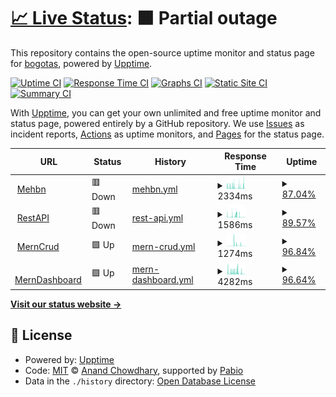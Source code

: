 # [📈 Live Status](https://bogotas.github.io/upptime): <!--live status--> **🟧 Partial outage**

This repository contains the open-source uptime monitor and status page for [bogotas](https://bogotas.github.io/upptime), powered by [Upptime](https://github.com/upptime/upptime).

[![Uptime CI](https://github.com/bogotas/upptime/workflows/Uptime%20CI/badge.svg)](https://github.com/bogotas/upptime/actions?query=workflow%3A%22Uptime+CI%22)
[![Response Time CI](https://github.com/bogotas/upptime/workflows/Response%20Time%20CI/badge.svg)](https://github.com/bogotas/upptime/actions?query=workflow%3A%22Response+Time+CI%22)
[![Graphs CI](https://github.com/bogotas/upptime/workflows/Graphs%20CI/badge.svg)](https://github.com/bogotas/upptime/actions?query=workflow%3A%22Graphs+CI%22)
[![Static Site CI](https://github.com/bogotas/upptime/workflows/Static%20Site%20CI/badge.svg)](https://github.com/bogotas/upptime/actions?query=workflow%3A%22Static+Site+CI%22)
[![Summary CI](https://github.com/bogotas/upptime/workflows/Summary%20CI/badge.svg)](https://github.com/bogotas/upptime/actions?query=workflow%3A%22Summary+CI%22)

With [Upptime](https://upptime.js.org), you can get your own unlimited and free uptime monitor and status page, powered entirely by a GitHub repository. We use [Issues](https://github.com/bogotas/upptime/issues) as incident reports, [Actions](https://github.com/bogotas/upptime/actions) as uptime monitors, and [Pages](https://bogotas.github.io/upptime) for the status page.

<!--start: status pages-->
<!-- This summary is generated by Upptime (https://github.com/upptime/upptime) -->
<!-- Do not edit this manually, your changes will be overwritten -->
<!-- prettier-ignore -->
| URL | Status | History | Response Time | Uptime |
| --- | ------ | ------- | ------------- | ------ |
| <img alt="" src="https://icons.duckduckgo.com/ip3/atugatran-mehbn.onrender.com.ico" height="13"> [Mehbn](https://atugatran-mehbn.onrender.com/db-status) | 🟥 Down | [mehbn.yml](https://github.com/atul22g-dev/upptime/commits/HEAD/history/mehbn.yml) | <details><summary><img alt="Response time graph" src="./graphs/mehbn/response-time-week.png" height="20"> 2334ms</summary><br><a href="https://atul22g8570.github.io/upptime/history/mehbn"><img alt="Response time 2450" src="https://img.shields.io/endpoint?url=https%3A%2F%2Fraw.githubusercontent.com%2Fatul22g-dev%2Fupptime%2FHEAD%2Fapi%2Fmehbn%2Fresponse-time.json"></a><br><a href="https://atul22g8570.github.io/upptime/history/mehbn"><img alt="24-hour response time 1080" src="https://img.shields.io/endpoint?url=https%3A%2F%2Fraw.githubusercontent.com%2Fatul22g-dev%2Fupptime%2FHEAD%2Fapi%2Fmehbn%2Fresponse-time-day.json"></a><br><a href="https://atul22g8570.github.io/upptime/history/mehbn"><img alt="7-day response time 2334" src="https://img.shields.io/endpoint?url=https%3A%2F%2Fraw.githubusercontent.com%2Fatul22g-dev%2Fupptime%2FHEAD%2Fapi%2Fmehbn%2Fresponse-time-week.json"></a><br><a href="https://atul22g8570.github.io/upptime/history/mehbn"><img alt="30-day response time 2450" src="https://img.shields.io/endpoint?url=https%3A%2F%2Fraw.githubusercontent.com%2Fatul22g-dev%2Fupptime%2FHEAD%2Fapi%2Fmehbn%2Fresponse-time-month.json"></a><br><a href="https://atul22g8570.github.io/upptime/history/mehbn"><img alt="1-year response time 2450" src="https://img.shields.io/endpoint?url=https%3A%2F%2Fraw.githubusercontent.com%2Fatul22g-dev%2Fupptime%2FHEAD%2Fapi%2Fmehbn%2Fresponse-time-year.json"></a></details> | <details><summary><a href="https://atul22g8570.github.io/upptime/history/mehbn">87.04%</a></summary><a href="https://atul22g8570.github.io/upptime/history/mehbn"><img alt="All-time uptime 48.93%" src="https://img.shields.io/endpoint?url=https%3A%2F%2Fraw.githubusercontent.com%2Fatul22g-dev%2Fupptime%2FHEAD%2Fapi%2Fmehbn%2Fuptime.json"></a><br><a href="https://atul22g8570.github.io/upptime/history/mehbn"><img alt="24-hour uptime 86.20%" src="https://img.shields.io/endpoint?url=https%3A%2F%2Fraw.githubusercontent.com%2Fatul22g-dev%2Fupptime%2FHEAD%2Fapi%2Fmehbn%2Fuptime-day.json"></a><br><a href="https://atul22g8570.github.io/upptime/history/mehbn"><img alt="7-day uptime 87.04%" src="https://img.shields.io/endpoint?url=https%3A%2F%2Fraw.githubusercontent.com%2Fatul22g-dev%2Fupptime%2FHEAD%2Fapi%2Fmehbn%2Fuptime-week.json"></a><br><a href="https://atul22g8570.github.io/upptime/history/mehbn"><img alt="30-day uptime 48.93%" src="https://img.shields.io/endpoint?url=https%3A%2F%2Fraw.githubusercontent.com%2Fatul22g-dev%2Fupptime%2FHEAD%2Fapi%2Fmehbn%2Fuptime-month.json"></a><br><a href="https://atul22g8570.github.io/upptime/history/mehbn"><img alt="1-year uptime 48.93%" src="https://img.shields.io/endpoint?url=https%3A%2F%2Fraw.githubusercontent.com%2Fatul22g-dev%2Fupptime%2FHEAD%2Fapi%2Fmehbn%2Fuptime-year.json"></a></details>
| <img alt="" src="https://icons.duckduckgo.com/ip3/mern-crud-ki1x.onrender.com.ico" height="13"> [RestAPI](https://mern-crud-ki1x.onrender.com/db-status) | 🟥 Down | [rest-api.yml](https://github.com/atul22g-dev/upptime/commits/HEAD/history/rest-api.yml) | <details><summary><img alt="Response time graph" src="./graphs/rest-api/response-time-week.png" height="20"> 1586ms</summary><br><a href="https://atul22g8570.github.io/upptime/history/rest-api"><img alt="Response time 1830" src="https://img.shields.io/endpoint?url=https%3A%2F%2Fraw.githubusercontent.com%2Fatul22g-dev%2Fupptime%2FHEAD%2Fapi%2Frest-api%2Fresponse-time.json"></a><br><a href="https://atul22g8570.github.io/upptime/history/rest-api"><img alt="24-hour response time 1974" src="https://img.shields.io/endpoint?url=https%3A%2F%2Fraw.githubusercontent.com%2Fatul22g-dev%2Fupptime%2FHEAD%2Fapi%2Frest-api%2Fresponse-time-day.json"></a><br><a href="https://atul22g8570.github.io/upptime/history/rest-api"><img alt="7-day response time 1586" src="https://img.shields.io/endpoint?url=https%3A%2F%2Fraw.githubusercontent.com%2Fatul22g-dev%2Fupptime%2FHEAD%2Fapi%2Frest-api%2Fresponse-time-week.json"></a><br><a href="https://atul22g8570.github.io/upptime/history/rest-api"><img alt="30-day response time 1830" src="https://img.shields.io/endpoint?url=https%3A%2F%2Fraw.githubusercontent.com%2Fatul22g-dev%2Fupptime%2FHEAD%2Fapi%2Frest-api%2Fresponse-time-month.json"></a><br><a href="https://atul22g8570.github.io/upptime/history/rest-api"><img alt="1-year response time 1830" src="https://img.shields.io/endpoint?url=https%3A%2F%2Fraw.githubusercontent.com%2Fatul22g-dev%2Fupptime%2FHEAD%2Fapi%2Frest-api%2Fresponse-time-year.json"></a></details> | <details><summary><a href="https://atul22g8570.github.io/upptime/history/rest-api">89.57%</a></summary><a href="https://atul22g8570.github.io/upptime/history/rest-api"><img alt="All-time uptime 55.08%" src="https://img.shields.io/endpoint?url=https%3A%2F%2Fraw.githubusercontent.com%2Fatul22g-dev%2Fupptime%2FHEAD%2Fapi%2Frest-api%2Fuptime.json"></a><br><a href="https://atul22g8570.github.io/upptime/history/rest-api"><img alt="24-hour uptime 93.59%" src="https://img.shields.io/endpoint?url=https%3A%2F%2Fraw.githubusercontent.com%2Fatul22g-dev%2Fupptime%2FHEAD%2Fapi%2Frest-api%2Fuptime-day.json"></a><br><a href="https://atul22g8570.github.io/upptime/history/rest-api"><img alt="7-day uptime 89.57%" src="https://img.shields.io/endpoint?url=https%3A%2F%2Fraw.githubusercontent.com%2Fatul22g-dev%2Fupptime%2FHEAD%2Fapi%2Frest-api%2Fuptime-week.json"></a><br><a href="https://atul22g8570.github.io/upptime/history/rest-api"><img alt="30-day uptime 55.08%" src="https://img.shields.io/endpoint?url=https%3A%2F%2Fraw.githubusercontent.com%2Fatul22g-dev%2Fupptime%2FHEAD%2Fapi%2Frest-api%2Fuptime-month.json"></a><br><a href="https://atul22g8570.github.io/upptime/history/rest-api"><img alt="1-year uptime 55.08%" src="https://img.shields.io/endpoint?url=https%3A%2F%2Fraw.githubusercontent.com%2Fatul22g-dev%2Fupptime%2FHEAD%2Fapi%2Frest-api%2Fuptime-year.json"></a></details>
| <img alt="" src="https://icons.duckduckgo.com/ip3/mern-crud-ki1x.onrender.com.ico" height="13"> [MernCrud](https://mern-crud-ki1x.onrender.com/db-status) | 🟩 Up | [mern-crud.yml](https://github.com/atul22g-dev/upptime/commits/HEAD/history/mern-crud.yml) | <details><summary><img alt="Response time graph" src="./graphs/mern-crud/response-time-week.png" height="20"> 1274ms</summary><br><a href="https://atul22g8570.github.io/upptime/history/mern-crud"><img alt="Response time 1742" src="https://img.shields.io/endpoint?url=https%3A%2F%2Fraw.githubusercontent.com%2Fatul22g-dev%2Fupptime%2FHEAD%2Fapi%2Fmern-crud%2Fresponse-time.json"></a><br><a href="https://atul22g8570.github.io/upptime/history/mern-crud"><img alt="24-hour response time 141" src="https://img.shields.io/endpoint?url=https%3A%2F%2Fraw.githubusercontent.com%2Fatul22g-dev%2Fupptime%2FHEAD%2Fapi%2Fmern-crud%2Fresponse-time-day.json"></a><br><a href="https://atul22g8570.github.io/upptime/history/mern-crud"><img alt="7-day response time 1274" src="https://img.shields.io/endpoint?url=https%3A%2F%2Fraw.githubusercontent.com%2Fatul22g-dev%2Fupptime%2FHEAD%2Fapi%2Fmern-crud%2Fresponse-time-week.json"></a><br><a href="https://atul22g8570.github.io/upptime/history/mern-crud"><img alt="30-day response time 1742" src="https://img.shields.io/endpoint?url=https%3A%2F%2Fraw.githubusercontent.com%2Fatul22g-dev%2Fupptime%2FHEAD%2Fapi%2Fmern-crud%2Fresponse-time-month.json"></a><br><a href="https://atul22g8570.github.io/upptime/history/mern-crud"><img alt="1-year response time 1742" src="https://img.shields.io/endpoint?url=https%3A%2F%2Fraw.githubusercontent.com%2Fatul22g-dev%2Fupptime%2FHEAD%2Fapi%2Fmern-crud%2Fresponse-time-year.json"></a></details> | <details><summary><a href="https://atul22g8570.github.io/upptime/history/mern-crud">96.84%</a></summary><a href="https://atul22g8570.github.io/upptime/history/mern-crud"><img alt="All-time uptime 56.49%" src="https://img.shields.io/endpoint?url=https%3A%2F%2Fraw.githubusercontent.com%2Fatul22g-dev%2Fupptime%2FHEAD%2Fapi%2Fmern-crud%2Fuptime.json"></a><br><a href="https://atul22g8570.github.io/upptime/history/mern-crud"><img alt="24-hour uptime 100.00%" src="https://img.shields.io/endpoint?url=https%3A%2F%2Fraw.githubusercontent.com%2Fatul22g-dev%2Fupptime%2FHEAD%2Fapi%2Fmern-crud%2Fuptime-day.json"></a><br><a href="https://atul22g8570.github.io/upptime/history/mern-crud"><img alt="7-day uptime 96.84%" src="https://img.shields.io/endpoint?url=https%3A%2F%2Fraw.githubusercontent.com%2Fatul22g-dev%2Fupptime%2FHEAD%2Fapi%2Fmern-crud%2Fuptime-week.json"></a><br><a href="https://atul22g8570.github.io/upptime/history/mern-crud"><img alt="30-day uptime 56.49%" src="https://img.shields.io/endpoint?url=https%3A%2F%2Fraw.githubusercontent.com%2Fatul22g-dev%2Fupptime%2FHEAD%2Fapi%2Fmern-crud%2Fuptime-month.json"></a><br><a href="https://atul22g8570.github.io/upptime/history/mern-crud"><img alt="1-year uptime 56.49%" src="https://img.shields.io/endpoint?url=https%3A%2F%2Fraw.githubusercontent.com%2Fatul22g-dev%2Fupptime%2FHEAD%2Fapi%2Fmern-crud%2Fuptime-year.json"></a></details>
| <img alt="" src="https://icons.duckduckgo.com/ip3/merndashboard-v7dv.onrender.com.ico" height="13"> [MernDashboard](https://merndashboard-v7dv.onrender.com/db-status) | 🟩 Up | [mern-dashboard.yml](https://github.com/atul22g-dev/upptime/commits/HEAD/history/mern-dashboard.yml) | <details><summary><img alt="Response time graph" src="./graphs/mern-dashboard/response-time-week.png" height="20"> 4282ms</summary><br><a href="https://atul22g8570.github.io/upptime/history/mern-dashboard"><img alt="Response time 2629" src="https://img.shields.io/endpoint?url=https%3A%2F%2Fraw.githubusercontent.com%2Fatul22g-dev%2Fupptime%2FHEAD%2Fapi%2Fmern-dashboard%2Fresponse-time.json"></a><br><a href="https://atul22g8570.github.io/upptime/history/mern-dashboard"><img alt="24-hour response time 3189" src="https://img.shields.io/endpoint?url=https%3A%2F%2Fraw.githubusercontent.com%2Fatul22g-dev%2Fupptime%2FHEAD%2Fapi%2Fmern-dashboard%2Fresponse-time-day.json"></a><br><a href="https://atul22g8570.github.io/upptime/history/mern-dashboard"><img alt="7-day response time 4282" src="https://img.shields.io/endpoint?url=https%3A%2F%2Fraw.githubusercontent.com%2Fatul22g-dev%2Fupptime%2FHEAD%2Fapi%2Fmern-dashboard%2Fresponse-time-week.json"></a><br><a href="https://atul22g8570.github.io/upptime/history/mern-dashboard"><img alt="30-day response time 2629" src="https://img.shields.io/endpoint?url=https%3A%2F%2Fraw.githubusercontent.com%2Fatul22g-dev%2Fupptime%2FHEAD%2Fapi%2Fmern-dashboard%2Fresponse-time-month.json"></a><br><a href="https://atul22g8570.github.io/upptime/history/mern-dashboard"><img alt="1-year response time 2629" src="https://img.shields.io/endpoint?url=https%3A%2F%2Fraw.githubusercontent.com%2Fatul22g-dev%2Fupptime%2FHEAD%2Fapi%2Fmern-dashboard%2Fresponse-time-year.json"></a></details> | <details><summary><a href="https://atul22g8570.github.io/upptime/history/mern-dashboard">96.64%</a></summary><a href="https://atul22g8570.github.io/upptime/history/mern-dashboard"><img alt="All-time uptime 55.98%" src="https://img.shields.io/endpoint?url=https%3A%2F%2Fraw.githubusercontent.com%2Fatul22g-dev%2Fupptime%2FHEAD%2Fapi%2Fmern-dashboard%2Fuptime.json"></a><br><a href="https://atul22g8570.github.io/upptime/history/mern-dashboard"><img alt="24-hour uptime 100.00%" src="https://img.shields.io/endpoint?url=https%3A%2F%2Fraw.githubusercontent.com%2Fatul22g-dev%2Fupptime%2FHEAD%2Fapi%2Fmern-dashboard%2Fuptime-day.json"></a><br><a href="https://atul22g8570.github.io/upptime/history/mern-dashboard"><img alt="7-day uptime 96.64%" src="https://img.shields.io/endpoint?url=https%3A%2F%2Fraw.githubusercontent.com%2Fatul22g-dev%2Fupptime%2FHEAD%2Fapi%2Fmern-dashboard%2Fuptime-week.json"></a><br><a href="https://atul22g8570.github.io/upptime/history/mern-dashboard"><img alt="30-day uptime 55.98%" src="https://img.shields.io/endpoint?url=https%3A%2F%2Fraw.githubusercontent.com%2Fatul22g-dev%2Fupptime%2FHEAD%2Fapi%2Fmern-dashboard%2Fuptime-month.json"></a><br><a href="https://atul22g8570.github.io/upptime/history/mern-dashboard"><img alt="1-year uptime 55.98%" src="https://img.shields.io/endpoint?url=https%3A%2F%2Fraw.githubusercontent.com%2Fatul22g-dev%2Fupptime%2FHEAD%2Fapi%2Fmern-dashboard%2Fuptime-year.json"></a></details>

<!--end: status pages-->

[**Visit our status website →**](https://bogotas.github.io/upptime)

## 📄 License

- Powered by: [Upptime](https://github.com/upptime/upptime)
- Code: [MIT](./LICENSE) © [Anand Chowdhary](https://anandchowdhary.com), supported by [Pabio](https://pabio.com)
- Data in the `./history` directory: [Open Database License](https://opendatacommons.org/licenses/odbl/1-0/)
